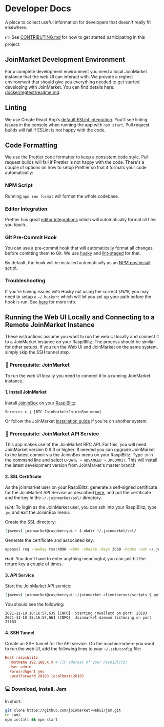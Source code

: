 # Developer Docs

A place to collect useful information for developers that doesn't really fit elsewhere.

👉 See [CONTRIBUTING.md](../CONTRIBUTING.md) for how to get started participating in this project.

## JoinMarket Development Environment

For a complete development environment you need a local JoinMarket instance that the web UI can interact with. We provide a regtest environment that should give you everything needed to get started developing with JoinMarket. You can find details here: [docker/regtest/readme.md](../docker/regtest/readme.md).

## Linting

We use Create React App's [default ESLint integration](https://create-react-app.dev/docs/setting-up-your-editor/#displaying-lint-output-in-the-editor).
You'll see linting issues in the console when running the app with `npm start`.
Pull request builds will fail if ESLint is not happy with the code.

## Code Formatting

We use the [Prettier](https://prettier.io/) code formatter to keep a consistent code style.
Pull request builds will fail if Prettier is not happy with the code.
There's a couple of options on how to setup Prettier so that it formats your code automatically:

### NPM Script

Running `npm run format` will format the whole codebase.

### Editor Integration

Prettier has great [editor integrations](https://prettier.io/docs/en/editors.html) which will automatically format all files you touch.

### Git Pre-Commit Hook

You can use a pre-commit hook that will automatically format all changes before comitting them to Git.
We use [husky](https://github.com/typicode/husky) and [lint-staged](https://github.com/okonet/lint-staged) for that.

By default, the hook will be installed automatically as an [NPM postinstall script](https://docs.npmjs.com/cli/v6/using-npm/scripts#npm-install).

### Troubleshooting

If you're having issues with Husky not using the correct `$PATH`, you may need to setup a `~/.huskyrc` which will let you set up your path before the hook is run.
See [here](https://typicode.github.io/husky/#/?id=command-not-found) for more info.

## Running the Web UI Locally and Connecting to a Remote JoinMarket Instance

These instructions assume you want to run the web UI locally and connect it to a JoinMarket instance on your RaspiBlitz.
The process should be similar for other setups.
If you run the Web UI and JoinMarket on the same system, simply skip the SSH tunnel step.

### 🚨 Prerequisite: JoinMarket

To run the web UI locally you need to connect it to a running JoinMarket instance.

#### 1. Install JoinMarket

Install [JoininBox](https://github.com/openoms/joininbox) on your [RaspiBlitz](https://github.com/rootzoll/raspiblitz):

```
Services > j [BTC JoinMarket+JoininBox menu]
```

Or follow the JoinMarket [installation guide](https://github.com/JoinMarket-Org/joinmarket-clientserver#quickstart---recommended-installation-method-linux-and-macos-only) if you're on another system.

### 🚨 Prerequisite: JoinMarket API Service

This app makes use of the JoinMarket RPC API. For this, you will need JoinMarket version 0.9.3 or higher. If needed you can upgrade JoinMarket to the latest commit via the JoininBox menu on your RaspiBlitz: Type `jm` in the command line and select `UPDATE > ADVANCED > JMCOMMIT`. This will install the latest development version from JoinMarket's master branch.

#### 2. SSL Certificate

As the joinmarket user on your RaspiBlitz, generate a self-signed certificate for the JoinMarket API Service as described [here](https://linuxize.com/post/creating-a-self-signed-ssl-certificate/), and put the certificate and the key in the `~/.joinmarket/ssl/` directory.

_Hint:_ To login as the JoinMarket user, you can ssh into your RaspiBlitz, type `jm`, and exit the JoininBox menu.

Create the SSL directory:

```bash
(jmvenv) joinmarket@raspberrypi:~ $ mkdir ~/.joinmarket/ssl/
```

Generate the certificate and associated key:

```bash
openssl req -newkey rsa:4096 -x509 -sha256 -days 3650 -nodes -out ~/.joinmarket/ssl/cert.pem -keyout ~/.joinmarket/ssl/key.pem
```

_Hint:_ You don't have to enter anything meaningful, you can just hit the return key a couple of times.

#### 3. API Service

Start the JoinMarket [API service](https://github.com/JoinMarket-Org/joinmarket-clientserver/blob/master/docs/JSON-RPC-API-using-jmwalletd.md):

```bash
(jmvenv) joinmarket@raspberrypi:~/joinmarket-clientserver/scripts $ python jmwalletd.py
```

You should see the following:

```text
2021-11-18 18:16:57,639 [INFO]  Starting jmwalletd on port: 28183
2021-11-18 18:16:57,661 [INFO]  Joinmarket daemon listening on port 27183
```

#### 4. SSH Tunnel

Create an SSH tunnel for the API service. On the machine where you want to run the web UI, add the following lines to your `~/.ssh/config` file:

```conf
Host raspiblitz
  HostName 192.168.X.X # (IP address of your RaspiBlitz)
  User admin
  ForwardAgent yes
  LocalForward 28183 localhost:28183
```

### 💻 Download, Install, Jam

In short:

```bash
git clone https://github.com/joinmarket-webui/jam.git
cd jam/
npm install && npm start
```
